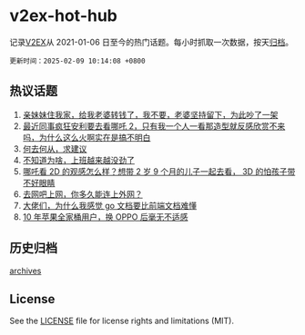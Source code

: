 # v2ex-hot-hub

 记录[V2EX](https://www.v2ex.com/)从 2021-01-06 日至今的热门话题。每小时抓取一次数据，按天[归档](archives)。

`更新时间：2025-02-09 10:14:08 +0800`

## 热议话题

1. [亲妹妹住我家，给我老婆转钱了，我不要，老婆坚持留下，为此吵了一架](https://www.v2ex.com/t/1109948)
1. [最近同事疯狂安利要去看哪吒 2，只有我一个人一看那造型就反感欣赏不来吗，为什么这么火啊实在是搞不明白](https://www.v2ex.com/t/1109889)
1. [何去何从，求建议](https://www.v2ex.com/t/1109882)
1. [不知道为啥，上班越来越没劲了](https://www.v2ex.com/t/1109833)
1. [哪吒看 2D 的观感怎么样？想带 2 岁 9 个月的儿子一起去看， 3D 的怕孩子带不好眼睛](https://www.v2ex.com/t/1109831)
1. [去网吧上网，你多久能连上外网？](https://www.v2ex.com/t/1109933)
1. [大佬们，为什么我感觉 go 文档要比前端文档难懂](https://www.v2ex.com/t/1109841)
1. [10 年苹果全家桶用户，换 OPPO 后毫无不适感](https://www.v2ex.com/t/1109896)

## 历史归档

[archives](archives)

## License

See the [LICENSE](LICENSE) file for license rights and limitations (MIT).
